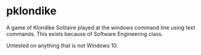 # pklondike

A game of Klondike Solitaire played at the windows command line using text commands.
This exists because of Software Engineering class.

Untested on anything that is not Windows 10.
